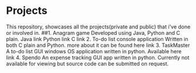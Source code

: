 # Projects
This repository, showcases all the projects(private and public) that i've done or involved in.
##1. Anagram game
   Developed using Java, Python and C plain.
   Java link
   Python link
   C link
2. To-do list console application
   Written in both C plain and Python.
   more about it can be found here link
3. TaskMaster
   A to-do list GUI windows OS application written in python.
   Available here link
4. Spendo
   An expense tracking GUI app written in python.
   Currently not available for viewing but source code can be submitted on request.
